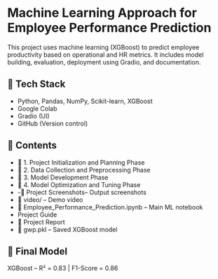# Machine Learning Approach for Employee Performance Prediction

This project uses machine learning (XGBoost) to predict employee productivity based on operational and HR metrics. It includes model building, evaluation, deployment using Gradio, and documentation.

## 🔧 Tech Stack
- Python, Pandas, NumPy, Scikit-learn, XGBoost
- Google Colab
- Gradio (UI)
- GitHub (Version control)

## 📂 Contents

- 📁 1. Project Initialization and Planning Phase
- 📁 2. Data Collection and Preprocessing Phase
- 📁 3. Model Development Phase
- 📁 4. Model Optimization and Tuning Phase
- -📸 Project Screenshots– Output screenshots
- 🎥 video/ – Demo video
- 📘 Employee_Performance_Prediction.ipynb – Main ML notebook
- Project Guide
- 📄 Project Report
- 🧠 gwp.pkl – Saved XGBoost model




## 🧠 Final Model
XGBoost – R² = 0.83 | F1-Score = 0.86




